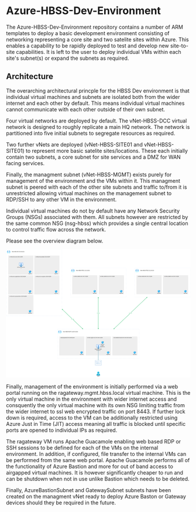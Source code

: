 # Azure-HBSS-Dev-Environment

The Azure-HBSS-Dev-Environment repository contains a number of ARM templates to deploy a basic development environment consisting of networking representing a core site and two satelite sites within Azure.  This enables a capability to be rapidly deployed to test and develop new site-to-site capabilities.  It is left to the user to deploy individual VMs within each site's subnet(s) or expand the subnets as required.

## Architecture

The overarching architectural princple for the HBSS Dev environment is that individual virtual machines and subnets are isolated both from the wider internet and each other by default.  This means individual virtual machines cannot communicate with each other outside of their own subnet.

Four virtual networks are deployed by default.  The vNet-HBSS-DCC virtual network is designed to roughly replicate a main HQ network.  The network is partitioned into five initial subnets to segregate resources as required.

Two further vNets are deployed (vNet-HBSS-SITE01 and vNet-HBSS-SITE01) to represent more basic satelite sites/locations.  These each initially contain two subnets, a core subnet for site services and a DMZ for WAN facing services.  

Finally, the managment subnet (vNet-HBSS-MGMT) exists purely for management of the environment and the VMs within it.  This managment subnet is peered with each of the other site subnets and traffic to/from it is unrestricted allowing virtual machines on the management subnet to RDP/SSH to any other VM in the environment.

Individual virtual machines do not by default have any Network Security Groups (NSGs) associated with them.  All subnets however are restricted by the same common NSG (nsg-hbss) which provides a single central location to control traffic flow across the network.

Please see the overview diagram below.

![HBSS Dev Environment Architecture](images/HBSS-Networking.png)

Finally, management of the environment is initially performed via a web portal running on the ragateway.mgmt.hbss.local virtual machine. This is the only virtual machine in the environment with wider internet access and consquently the only virtual machine with its own NSG limiting traffic from the wider internet to ssl web encrypted traffic on port 8443.  If further lock down is required, access to the VM can be additionally restricted using Azure Just in Time (JIT) access meaning all traffic is blocked until specific ports are opened to individual IPs as required.

The ragateway VM runs Apache Guacamole enabling web based RDP or SSH sessions to be defined for each of the VMs on the internal environment.  In addition, if configured, file transfer to the internal VMs can be performed from the same web portal. Apache Guacamole performs all of the functionality of Azure Bastion and more for out of band access to airgapped virtual machines. It is however significantly cheaper to run and can be shutdown when not in use unlike Bastion which needs to be deleted.

Finally, AzureBastionSubnet and GatewaySubnet subnets have been created on the managment vNet ready to deploy Azure Baston or Gateway devices should they be required in the future.